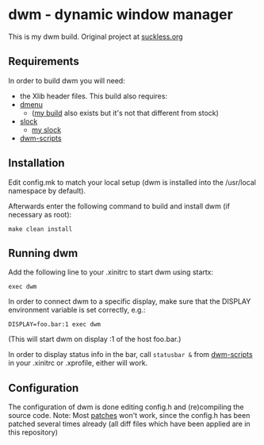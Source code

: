 dwm - dynamic window manager
============================
This is my dwm build. Original project at [suckless.org]( https://dwm.suckless.org/)


Requirements
------------
In order to build dwm you will need:
* the Xlib header files.
This build also requires:
* [dmenu](https://tools.suckless.org/dmenu/)
    * \([my build](https://github.com/dk949/dmenu) also exists but it's not that different from stock\)
* [slock](https://tools.suckless.org/slock/)
    * [my slock](https://github.com/dk949/slock)
* [dwm-scripts](https://github.com/dk949/dwm-scripts)


Installation
------------
Edit config.mk to match your local setup (dwm is installed into
the /usr/local namespace by default).

Afterwards enter the following command to build and install dwm (if
necessary as root):

    make clean install


Running dwm
-----------
Add the following line to your .xinitrc to start dwm using startx:

    exec dwm

In order to connect dwm to a specific display, make sure that
the DISPLAY environment variable is set correctly, e.g.:

    DISPLAY=foo.bar:1 exec dwm

(This will start dwm on display :1 of the host foo.bar.)

In order to display status info in the bar, call `statusbar &` from [dwm-scripts](https://github.com/dk949/dwm-scripts) in your .xinitrc or .xprofile, either will work.



Configuration
-------------
The configuration of dwm is done editing  config.h
and (re)compiling the source code.
Note: Most [patches](https://dwm.suckless.org/patches/) won't work, since the config.h has been patched several times already \(all diff files which have been applied are in this repository\)
